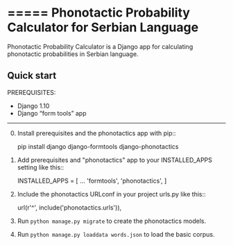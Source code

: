 =====
Phonotactic Probability Calculator for Serbian Language
=====

Phonotactic Probability Calculator is a Django app for calculating phonotactic probabilities in Serbian language.


Quick start
-----------

PREREQUISITES:

- Django 1.10
- Django “form tools” app

-----------

0. Install prerequisites and the phonotactics app with pip::
	
	pip install django django-formtools django-phonotactics


1. Add prerequisites and "phonotactics" app to your INSTALLED_APPS setting like this::

    INSTALLED_APPS = [
        ...
        'formtools',
        'phonotactics',
    ]

2. Include the phonotactics URLconf in your project urls.py like this::

    url(r'^', include('phonotactics.urls')),

3. Run `python manage.py migrate` to create the phonotactics models.

4. Run `python manage.py loaddata words.json` to load the basic corpus.
